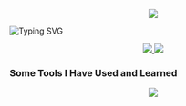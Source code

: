 
<p align="center">
  <img src="https://capsule-render.vercel.app/api?text=Welcome%20to%20My%20Ocean!&animation=fadeIn&type=waving&color=gradient&height=150"/>
</p>

![Typing SVG](https://readme-typing-svg.herokuapp.com?font=Fira+Code&pause=900&color=00BFFF&center=true&vCenter=true&width=435&lines=Hi+I'm+MR+N000buddy;A+coding+shark+%F0%9F%A6%88;Welcome+to+my+ocean+of+code)

<p align="center">
<a href="https://skillicons.dev">
    <img src="https://github-readme-stats.vercel.app/api?username=n000buddy&theme=blueberry&show_icons=true&hide_border=false&count_private=true" />
  </a>
  <a href="https://skillicons.dev">
    <img src="https://github-readme-stats.vercel.app/api/top-langs/?username=n000buddy&theme=blueberry&show_icons=true&hide_border=false&layout=compact&langs_count=6" />
  </a>  
</p>

### Some Tools I Have Used and Learned
<p align="center">
  <a href="https://skillicons.dev">
    <img src="https://skillicons.dev/icons?i=apple,windows,linux,docker,azure,rider,visualstudio,vscode,arduino,cs,swift,html,css,dotnet,github,git,notion,postman,sqlite,wordpress,powershell&perline=8" />
  </a>
</p>






